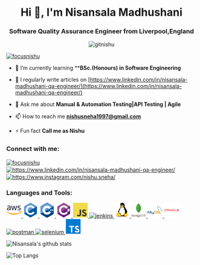 <h1 align="center">Hi 👋, I'm Nisansala Madhushani</h1>
<h3 align="center">Software Quality Assurance Engineer from Liverpool,England</h3>

<p align="center"> <img src="https://komarev.com/ghpvc/?username=gitnishu&label=Profile%20views&color=0e75b6&style=flat" alt="gitnishu" /> </p>

<p align="left"> <a href="https://twitter.com/focusnishu" target="blank"><img src="https://img.shields.io/twitter/follow/focusnishu?logo=twitter&style=for-the-badge" alt="focusnishu" /></a> </p>

- 🌱 I’m currently learning ****BSc.(Honours) in Software Engineering**

- 📝 I regularly write articles on [https://www.linkedin.com/in/nisansala-madhushani-qa-engineer/](https://www.linkedin.com/in/nisansala-madhushani-qa-engineer/)

- 💬 Ask me about **Manual & Automation Testing|API Testing | Agile**

- 📫 How to reach me **nishusneha1997@gmail.com**

- ⚡ Fun fact **Call me as Nishu**

<h3 align="left">Connect with me:</h3>
<p align="left">
<a href="https://twitter.com/focusnishu" target="blank"><img align="center" src="https://raw.githubusercontent.com/rahuldkjain/github-profile-readme-generator/master/src/images/icons/Social/twitter.svg" alt="focusnishu" height="30" width="40" /></a>
<a href="https://linkedin.com/in/https://www.linkedin.com/in/nisansala-madhushani-qa-engineer/" target="blank"><img align="center" src="https://raw.githubusercontent.com/rahuldkjain/github-profile-readme-generator/master/src/images/icons/Social/linked-in-alt.svg" alt="https://www.linkedin.com/in/nisansala-madhushani-qa-engineer/" height="30" width="40" /></a>
<a href="https://instagram.com/https://www.instagram.com/nishu.sneha/" target="blank"><img align="center" src="https://raw.githubusercontent.com/rahuldkjain/github-profile-readme-generator/master/src/images/icons/Social/instagram.svg" alt="https://www.instagram.com/nishu.sneha/" height="30" width="40" /></a>
</p>

<h3 align="left">Languages and Tools:</h3>
<p align="left"> <a href="https://aws.amazon.com" target="_blank" rel="noreferrer"> <img src="https://raw.githubusercontent.com/devicons/devicon/master/icons/amazonwebservices/amazonwebservices-original-wordmark.svg" alt="aws" width="40" height="40"/> </a> <a href="https://www.cprogramming.com/" target="_blank" rel="noreferrer"> <img src="https://raw.githubusercontent.com/devicons/devicon/master/icons/c/c-original.svg" alt="c" width="40" height="40"/> </a> <a href="https://www.w3schools.com/cpp/" target="_blank" rel="noreferrer"> <img src="https://raw.githubusercontent.com/devicons/devicon/master/icons/cplusplus/cplusplus-original.svg" alt="cplusplus" width="40" height="40"/> </a> <a href="https://www.w3schools.com/cs/" target="_blank" rel="noreferrer"> <img src="https://raw.githubusercontent.com/devicons/devicon/master/icons/csharp/csharp-original.svg" alt="csharp" width="40" height="40"/> </a> <a href="https://developer.mozilla.org/en-US/docs/Web/JavaScript" target="_blank" rel="noreferrer"> <img src="https://raw.githubusercontent.com/devicons/devicon/master/icons/javascript/javascript-original.svg" alt="javascript" width="40" height="40"/> </a> <a href="https://www.jenkins.io" target="_blank" rel="noreferrer"> <img src="https://www.vectorlogo.zone/logos/jenkins/jenkins-icon.svg" alt="jenkins" width="40" height="40"/> </a> <a href="https://www.linux.org/" target="_blank" rel="noreferrer"> <img src="https://raw.githubusercontent.com/devicons/devicon/master/icons/linux/linux-original.svg" alt="linux" width="40" height="40"/> </a> <a href="https://www.mongodb.com/" target="_blank" rel="noreferrer"> <img src="https://raw.githubusercontent.com/devicons/devicon/master/icons/mongodb/mongodb-original-wordmark.svg" alt="mongodb" width="40" height="40"/> </a> <a href="https://www.mysql.com/" target="_blank" rel="noreferrer"> <img src="https://raw.githubusercontent.com/devicons/devicon/master/icons/mysql/mysql-original-wordmark.svg" alt="mysql" width="40" height="40"/> </a> <a href="https://www.oracle.com/" target="_blank" rel="noreferrer"> <img src="https://raw.githubusercontent.com/devicons/devicon/master/icons/oracle/oracle-original.svg" alt="oracle" width="40" height="40"/> </a> <a href="https://postman.com" target="_blank" rel="noreferrer"> <img src="https://www.vectorlogo.zone/logos/getpostman/getpostman-icon.svg" alt="postman" width="40" height="40"/> </a> <a href="https://www.selenium.dev" target="_blank" rel="noreferrer"> <img src="https://raw.githubusercontent.com/detain/svg-logos/780f25886640cef088af994181646db2f6b1a3f8/svg/selenium-logo.svg" alt="selenium" width="40" height="40"/> </a> <a href="https://www.typescriptlang.org/" target="_blank" rel="noreferrer"> <img src="https://raw.githubusercontent.com/devicons/devicon/master/icons/typescript/typescript-original.svg" alt="typescript" width="40" height="40"/> </a> </p>




 ![Nisansala's github stats](https://github-readme-stats.vercel.app/api?username=gitNishu&show_icons=true&theme=tokyonight) 

 ![Top Langs](https://github-readme-stats.vercel.app/api/top-langs/?username=Aditya664&theme=tokyonight) 
